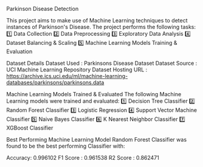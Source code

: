 Parkinson Disease Detection 

This project aims to make use of Machine Learning techniques to detect instances of Parkinson's Disease. The project performs the following tasks:
1️⃣ Data Collection
2️⃣ Data Preprocessing
3️⃣ Exploratory Data Analysis
4️⃣ Dataset Balancing & Scaling
5️⃣ Machine Learning Models Training & Evaluation

Dataset Details
Dataset Used : Parkinsons Disease Dataset
Dataset Source : UCI Machine Learning Repository
Dataset Hosting URL : https://archive.ics.uci.edu/ml/machine-learning-databases/parkinsons/parkinsons.data

Machine Learning Models Trained & Evaluated
The following Machine Learning models were trained and evaluated:
1️⃣ Decision Tree Classifier
2️⃣ Random Forest Classifier
3️⃣ Logistic Regression
4️⃣ Support Vector Machine Classifier
5️⃣ Naive Bayes Classifier
6️⃣ K Nearest Neighbor Classifier
7️⃣ XGBoost Classifier

Best Performing Machine Learning Model
Random Forest Classifier was found to be the best performing Classifier with:

Accuracy: 0.996102
F1 Score : 0.961538
R2 Score : 0.862471
